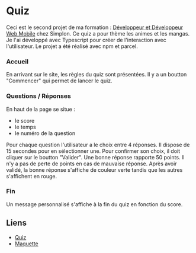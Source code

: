 # Quiz
Ceci est le second projet de ma formation : [Développeur et Développeur Web Mobile](https://simplon.co/formation/developpeur-web-et-web-mobile/11) chez Simplon. Ce quiz a pour thème les animes et les mangas. Je l'ai développé avec Typescript pour créer de l'interaction avec l'utilisateur. Le projet a été réalisé avec npm et parcel.

### Accueil
En arrivant sur le site, les règles du quiz sont présentées. Il y a un boutton "Commencer" qui permet de lancer le quiz.
### Questions / Réponses
En haut de la page se situe : 
- le score
- le temps
- le numéro de la question

Pour chaque question l'utilisateur a le choix entre 4 réponses. Il dispose de 15 secondes pour en sélectionner une. 
Pour confirmer son choix, il doit cliquer sur le boutton "Valider".
Une bonne réponse rapporte 50 points. Il n'y a pas de perte de points en cas de mauvaise réponse.
Après avoir validé, la bonne réponse s'affiche de couleur verte tandis que les autres s'affichent en rouge.
### Fin
Un message personnalisé s'affiche à la fin du quiz en fonction du score.
## Liens
- [Quiz](https://axel-reviron-quiz.netlify.app/)
- [Maquette](figma.com/file/5mEK5T2YLbu0Vwy3uSqfAN/Untitled?node-id=0%3A1&t=BmFQfgYKGT1vFUqM-0)
